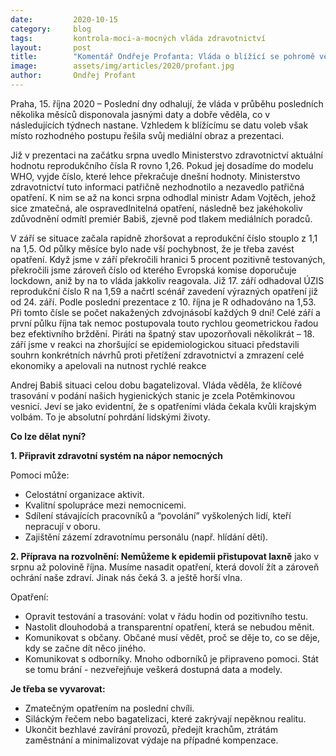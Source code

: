 ```yaml
---
date:         2020-10-15
category:     blog
tags:         kontrola-moci-a-mocných vláda zdravotnictví
layout:       post
title:        "Komentář Ondřeje Profanta: Vláda o blížící se pohromě věděla, ale řídila se mediálním obrazem. Ať vláda nemehel naslouchá odborníkům"
image:        assets/img/articles/2020/profant.jpg
author:       Ondřej Profant
---
```



Praha, 15. října 2020 – Poslední dny odhalují, že vláda v průběhu posledních několika měsíců disponovala jasnými daty a dobře věděla, co v následujících týdnech nastane. Vzhledem k blížícímu se datu voleb však místo rozhodného postupu řešila svůj mediální obraz a prezentaci.

Již v prezentaci na začátku srpna uvedlo Ministerstvo zdravotnictví aktuální hodnotu reprodukčního čísla R rovno 1,26. Pokud jej dosadíme do modelu WHO, vyjde číslo, které lehce překračuje dnešní hodnoty. Ministerstvo zdravotnictví tuto informaci patřičně nezhodnotilo a nezavedlo patřičná opatření. K nim se až na konci srpna odhodlal ministr Adam Vojtěch, jehož sice zmatečná, ale ospravedlnitelná opatření, následně bez jakéhokoliv zdůvodnění odmítl premiér Babiš, zjevně pod tlakem mediálních poradců.

V září se situace začala rapidně zhoršovat a reprodukční číslo stouplo z 1,1 na 1,5. Od půlky měsíce bylo nade vší pochybnost, že je třeba zavést opatření. Když jsme v září překročili hranici 5 procent pozitivně testovaných, překročili jsme zároveň číslo od kterého Evropská komise doporučuje lockdown, aniž by na to vláda jakkoliv reagovala. Již 17. září odhadoval ÚZIS reprodukční číslo R na 1,59 a načrtl scénář zavedení výrazných opatření již od 24. září. Podle poslední prezentace z 10. října je R odhadováno na 1,53. Při tomto čísle se počet nakažených zdvojnásobí každých 9 dní! Celé září a první půlku října tak nemoc postupovala touto rychlou geometrickou řadou bez efektivního brždění. Piráti na špatný stav upozorňovali několikrát – 18. září jsme v reakci na zhoršující se epidemiologickou situaci představili souhrn konkrétních návrhů proti přetížení zdravotnictví a zmrazení celé ekonomiky a apelovali na nutnost rychlé reakce 

Andrej Babiš situaci celou dobu bagatelizoval. Vláda věděla, že klíčové trasování v podání našich hygienických stanic je zcela Potěmkinovou vesnicí. Jeví se jako evidentní, že s opatřeními vláda čekala kvůli krajským volbám. To je absolutní pohrdání lidskými životy.


**Co lze dělat nyní?**

**1. Připravit zdravotní systém na nápor nemocných**

Pomoci může:

* Celostátní organizace aktivit.
* Kvalitní spolupráce mezi nemocnicemi.
* Sdílení stávajících pracovníků a “povolání” vyškolených lidí, kteří nepracují v oboru.
* Zajištění zázemí zdravotnímu personálu (např. hlídání dětí).

**2. Příprava na rozvolnění: Nemůžeme k epidemii přistupovat laxně** jako v srpnu až polovině října. Musíme nasadit opatření, která dovolí žít a zároveň ochrání naše zdraví. Jinak nás čeká 3. a ještě horší vlna.

Opatření:

* Opravit testování a trasování: volat v řádu hodin od pozitivního testu.
* Nastolit dlouhodobá a transparentní opatření, která se nebudou měnit.
* Komunikovat s občany. Občané musí vědět, proč se děje to, co se děje, kdy se začne dít něco jiného.
* Komunikovat s odborníky. Mnoho odborníků je připraveno pomoci. Stát se tomu brání - nezveřejňuje veškerá dostupná data a modely.
 

**Je třeba se vyvarovat:**

* Zmatečným opatřením na poslední chvíli.
* Siláckým řečem nebo bagatelizaci, které zakrývají nepěknou realitu.
* Ukončit bezhlavé zavírání provozů, předejít krachům, ztrátám zaměstnání a minimalizovat výdaje na případné kompenzace.
